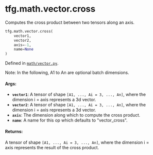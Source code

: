 <div itemscope itemtype="http://developers.google.com/ReferenceObject">
<meta itemprop="name" content="tfg.math.vector.cross" />
<meta itemprop="path" content="Stable" />
</div>

# tfg.math.vector.cross

Computes the cross product between two tensors along an axis.

``` python
tfg.math.vector.cross(
    vector1,
    vector2,
    axis=-1,
    name=None
)
```



Defined in [`math/vector.py`](https://github.com/tensorflow/agents/tree/master/tensorflow_graphics/math/vector.py).

<!-- Placeholder for "Used in" -->

Note:
  In the following, A1 to An are optional batch dimensions.

#### Args:

* <b>`vector1`</b>: A tensor of shape `[A1, ..., Ai = 3, ..., An]`, where the dimension
    i = axis represents a 3d vector.
* <b>`vector2`</b>: A tensor of shape `[A1, ..., Ai = 3, ..., An]`, where the dimension
    i = axis represents a 3d vector.
* <b>`axis`</b>: The dimension along which to compute the cross product.
* <b>`name`</b>: A name for this op which defaults to "vector_cross".


#### Returns:

A tensor of shape `[A1, ..., Ai = 3, ..., An]`, where the dimension i = axis
represents the result of the cross product.